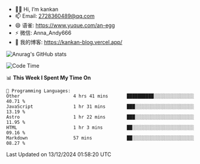 - 👋🏻 Hi, I’m kankan
- 📫 Email: 2728360489@qq.com
- 😄 语雀: https://www.yuque.com/an-egg
- ⚡ 微信: Anna_Andy666
- 📖 我的博客: https://kankan-blog.vercel.app/

![Anurag's GitHub stats](https://github-readme-stats.vercel.app/api?username=kankan-web)

<!--START_SECTION:waka-->
![Code Time](http://img.shields.io/badge/Code%20Time-146%20hrs%2035%20mins-blue)

📊 **This Week I Spent My Time On** 

```text
💬 Programming Languages: 
Other                    4 hrs 41 mins       ██████████░░░░░░░░░░░░░░░   40.71 % 
JavaScript               1 hr 31 mins        ███░░░░░░░░░░░░░░░░░░░░░░   13.19 % 
Astro                    1 hr 22 mins        ███░░░░░░░░░░░░░░░░░░░░░░   11.95 % 
HTML                     1 hr 3 mins         ██░░░░░░░░░░░░░░░░░░░░░░░   09.16 % 
Markdown                 57 mins             ██░░░░░░░░░░░░░░░░░░░░░░░   08.27 % 
```


 Last Updated on 13/12/2024 01:58:20 UTC
<!--END_SECTION:waka-->
